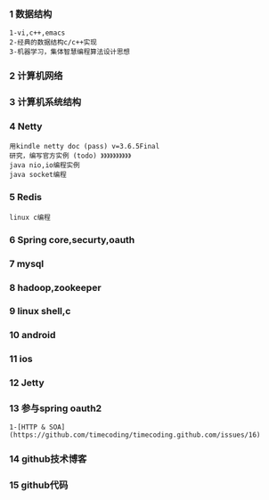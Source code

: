 ### 1 数据结构
  	1-vi,c++,emacs
  	2-经典的数据结构c/c++实现
  	3-机器学习，集体智慧编程算法设计思想
  	
### 2 计算机网络
  	
### 3 计算机系统结构
  	
### 4 Netty
  	用kindle netty doc (pass) v=3.6.5Final
  	研究，编写官方实例 (todo) 》》》》》》》》》》
  	java nio,io编程实例
  	java socket编程
  	
### 5 Redis
  	linux c编程
  	
### 6 Spring core,securty,oauth
  	
  	
### 7 mysql
  	
  	
### 8 hadoop,zookeeper
  	
  	
### 9 linux shell,c
  	
  	
### 10 android
  	
  	
### 11 ios
  	
  	
### 12 Jetty
  	
  	
### 13 参与spring oauth2
  	1-[HTTP & SOA](https://github.com/timecoding/timecoding.github.com/issues/16)
  	
### 14 github技术博客
  	
  	
### 15 github代码
  	
  	